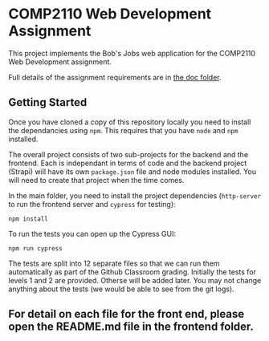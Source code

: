 # COMP2110 Web Development Assignment

This project implements the Bob's Jobs web application for the COMP2110
Web Development assignment.

Full details of the assignment requirements are in [the doc folder](doc/assignment.md).

## Getting Started

Once you have cloned a copy of this repository locally you need to install the
dependancies using `npm`. This requires that you have `node` and `npm` installed.

The overall project consists of two sub-projects for the backend and the frontend.
Each is independant in terms of code and the backend project (Strapi) will have
its own `package.json` file and node modules installed. You will need to create
that project when the time comes.

In the main folder, you need to install the project dependencies (`http-server`
to run the frontend server
and `cypress` for testing):

```shell
npm install
```

To run the tests you can open up the Cypress GUI:

```shell
npm run cypress
```

The tests are split into 12 separate files so that we can run them automatically
as part of the Github Classroom grading. Initially the tests for levels 1 and 2
are provided. Otherse will be added later. You may not change anything about
the tests (we would be able to see from the git logs).

## For detail on each file for the front end, please open the README.md file in the frontend folder.

